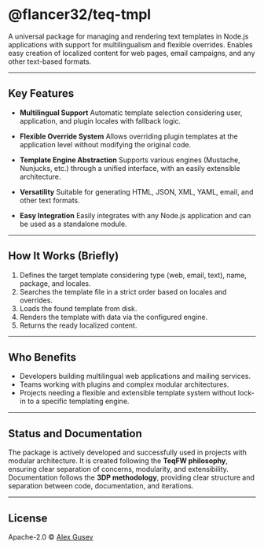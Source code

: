 # @flancer32/teq-tmpl

A universal package for managing and rendering text templates in Node.js applications with support for multilingualism and flexible overrides. Enables easy creation of localized content for web pages, email campaigns, and any other text-based formats.

---

## Key Features

* **Multilingual Support**
  Automatic template selection considering user, application, and plugin locales with fallback logic.

* **Flexible Override System**
  Allows overriding plugin templates at the application level without modifying the original code.

* **Template Engine Abstraction**
  Supports various engines (Mustache, Nunjucks, etc.) through a unified interface, with an easily extensible architecture.

* **Versatility**
  Suitable for generating HTML, JSON, XML, YAML, email, and other text formats.

* **Easy Integration**
  Easily integrates with any Node.js application and can be used as a standalone module.

---

## How It Works (Briefly)

1. Defines the target template considering type (web, email, text), name, package, and locales.
2. Searches the template file in a strict order based on locales and overrides.
3. Loads the found template from disk.
4. Renders the template with data via the configured engine.
5. Returns the ready localized content.

---

## Who Benefits

* Developers building multilingual web applications and mailing services.
* Teams working with plugins and complex modular architectures.
* Projects needing a flexible and extensible template system without lock-in to a specific templating engine.

---

## Status and Documentation

The package is actively developed and successfully used in projects with modular architecture. It is created following the **TeqFW philosophy**, ensuring clear separation of concerns, modularity, and extensibility. Documentation follows the **3DP methodology**, providing clear structure and separation between code, documentation, and iterations.

---

## License

Apache-2.0 © [Alex Gusev](https://github.com/flancer64)

